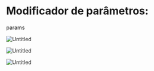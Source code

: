 # Modificador de parâmetros:
params

![Untitled](Modificador%20de%20para%CC%82metros%20params%209fc5d3fbd0694a14a2ea9628ef88b7f2/Untitled.png)

![Untitled](Modificador%20de%20para%CC%82metros%20params%209fc5d3fbd0694a14a2ea9628ef88b7f2/Untitled%201.png)

![Untitled](Modificador%20de%20para%CC%82metros%20params%209fc5d3fbd0694a14a2ea9628ef88b7f2/Untitled%202.png)
